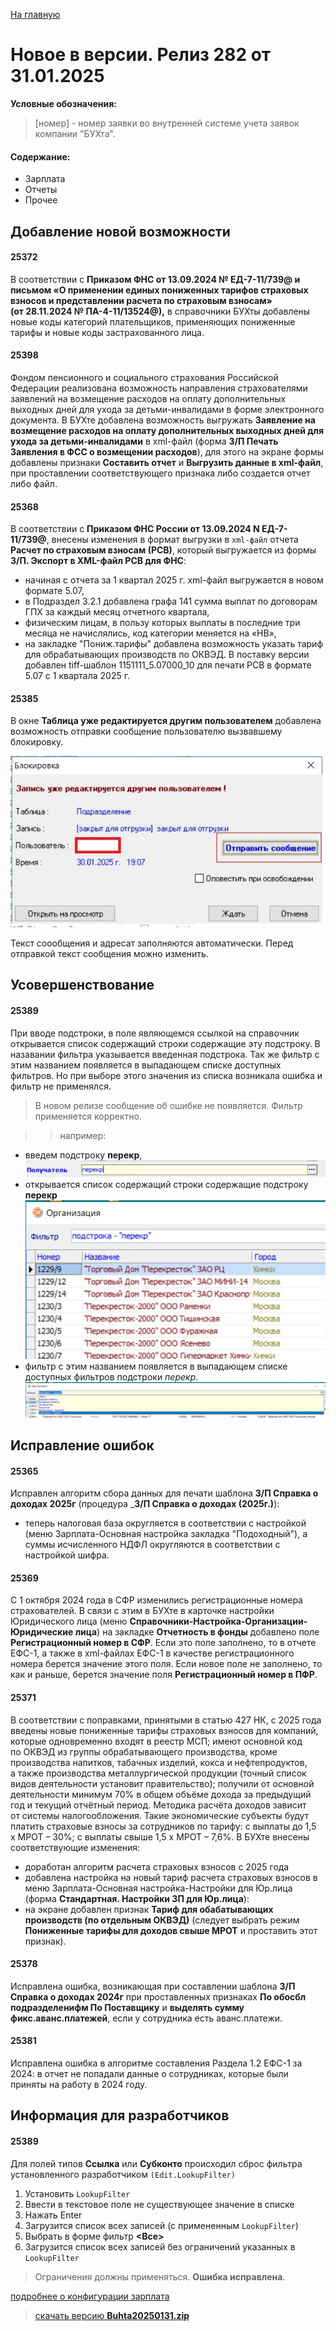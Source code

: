 ﻿[На главную](../../index.md)

# Новое  в версии. Релиз 282 от 31.01.2025

**Условные обозначения:**
 >[номер] - номер заявки во внутренней системе учета заявок компании "БУХта".

#### Содержание: 

- Зарплата
- Отчеты
- Прочее

## Добавление новой возможности

#### 25372
В соответствии с __Приказом ФНС от 13.09.2024 № ЕД-7-11/739@ и письмом «О применении единых пониженных тарифов страховых взносов и представлении расчета по страховым взносам» (от 28.11.2024 № ПА-4-11/13524@),__ в справочники БУХты добавлены новые коды категорий плательщиков, применяющих пониженные тарифы и новые коды застрахованного лица. 

#### 25398
Фондом пенсионного и социального страхования Российской Федерации реализована возможность направления страхователями заявлений на возмещение расходов на оплату дополнительных выходных дней для ухода за детьми-инвалидами в форме электронного документа.
В БУХте добавлена возможность выгружать __Заявление на возмещение расходов на оплату дополнительных выходных дней для ухода за детьми-инвалидами__ в xml-файл (форма __З/П Печать Заявления в ФСС о возмещении расходов__), для этого на экране формы добавлены признаки __Составить отчет__ и __Выгрузить данные в xml-файл__, при проставлении соответствующего признака либо создается отчет либо файл.

#### 25368
В соответствии с __Приказом ФНС России от 13.09.2024 N ЕД-7-11/739@__, внесены изменения в формат выгрузки в `xml-файл` отчета __Расчет по страховым взносам (РСВ)__, который выгружается из формы __З/П. Экспорт в XML-файл РСВ для ФНС__:
- начиная с отчета за 1 квартал 2025 г. xml-файл выгружается в новом формате 5.07,
- в Подраздел 3.2.1 добавлена графа 141 сумма выплат по договорам ГПХ за каждый месяц отчетного квартала,
- физическим лицам, в пользу которых выплаты в последние три месяца не начислялись, код категории меняется на «НВ»,
- на закладке "Пониж.тарифы" добавлена возможность указать тариф для обрабатывающих производств по ОКВЭД.
В поставку версии добавлен tiff-шаблон 1151111_5.07000_10 для печати РСВ в формате 5.07 с 1 квартала 2025 г.

#### 25385
В окне __Таблица уже редактируется другим пользователем__ добавлена возможность отправки сообщение пользователю вызвавшему блокировку.
  
  ![PageNavigator's example](SendMsg1.jpg)

Текст соообщения и адресат заполняются автоматически.
Перед отправкой текст сообщения можно изменить.

## Усовершенствование

#### 25389
При вводе подстроки, в поле являющемся ссылкой на справочник открывается список содержащий строки содержащие эту подстроку. В назавании фильтра указывается введенная подстрока.
Так же фильтр с этим названием появляется в выпадающем списке доступных фильтров. Но при выборе этого значения из списка возникала ошибка и фильтр не применялся. 
>В новом релизе сообщение об ошибке не появляется. Фильтр применяется корректно.

>>например: 
- введем подстроку  __перекр__, 
  ![PageNavigator's example](lookup1.jpg)
- открывается список содержащий строки содержащие подстроку __перекр__
![PageNavigator's example](lookup2.jpg)
- фильтр с этим названием появляется в выпадающем списке доступных фильтров
подстроки _перекр_. 
![PageNavigator's example](lookup3.jpg)  


## Исправление ошибок

#### 25365
Исправлен алгоритм сбора данных для печати шаблона __З/П Справка о доходах 2025г__ (процедура ___З/П Справка о доходах (2025г.)__): 
- теперь налоговая база округляется в соответствии с настройкой (меню Зарплата-Основная настройка закладка "Подоходный"), а суммы исчисленного НДФЛ округляются в соответствии с настройкой шифра.

#### 25369
С 1 октября 2024 года в СФР изменились регистрационные номера страхователей. В связи с этим в БУХте в карточке настройки Юридического лица (меню __Справочники-Настройка-Организации-Юридические лица__) на закладке __Отчетность в фонды__ добавлено поле __Регистрационный номер в СФР__.
Если это поле заполнено, то в отчете ЕФС-1, а также в xml-файлах ЕФС-1 в качестве регистрационного номера берется значение этого поля. Если новое поле не заполнено, то как и раньше, берется значение поля __Регистрационный номер в ПФР__.

#### 25371
В соответствии с поправками, принятыми в статью 427 НК, с 2025 года введены новые пониженные тарифы страховых взносов для компаний, которые одновременно входят в реестр МСП; имеют основной код по ОКВЭД из группы обрабатывающего производства, кроме производства напитков, табачных изделий, кокса и нефтепродуктов, а также производства металлургической продукции (точный список видов деятельности установит правительство); получили от основной деятельности минимум 70% в общем объёме дохода за предыдущий год и текущий отчётный период. Методика расчёта доходов зависит от системы налогообложения.
Такие экономические субъекты будут платить страховые взносы за сотрудников по тарифу: с выплаты до 1,5 х МРОТ – 30%; с выплаты свыше 1,5 х МРОТ – 7,6%.
В БУХте внесены соответствующие изменения:
- доработан алгоритм расчета страховых взносов с 2025 года
- добавлена настройка на новый тариф расчета страховых взносов в меню Зарплата-Основная настройка-Настройки для Юр.лица (форма __Стандартная. Настройки ЗП для Юр.лица__): 
- на экране добавлен признак __Тариф для обабатывающих производств (по отдельным ОКВЭД)__ (следует выбрать режим __Пониженные тарифы для доходов свыше МРОТ__ и проставить этот признак).

#### 25378
Исправлена ошибка, возникающая при составлении шаблона __З/П Справка о доходах 2024г__ при проставленных признаках __По обосбл подразделенифм По Поставщику__ и __выделять сумму фикс.аванс.платежей__, если у сотрудника есть аванс.платежи.

#### 25381
Исправлена ошибка в алгоритме составления Раздела 1.2 ЕФС-1 за 2024: в отчет не попадали данные о сотрудниках, которые были приняты на работу в 2024 году.

## Информация для разработчиков

#### 25389
Для полей типов __Ссылка__ или __Субконто__ происходил сброс фильтра установленного разработчиком `(Edit.LookupFilter)`

1. Установить `LookupFilter`
2. Ввести в текстовое поле не существующее значение в списке
3. Нажать Enter
4. Загрузится список всех записей (с примененным `LookupFilter`)
5. Выбрать в форме фильтр __<Все>__
6. Загрузится список всех записей без ограничений указанных в `LookupFilter`
>Ограничения должны применяться. __Ошибка исправлена__.


[подробнее о конфигурации зарплата](Стандартная_Зарплата.htm)

>[скачать версию **Buhta20250131.zip**](Buhta20250131.zip)
